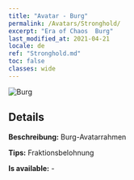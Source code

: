 ```yaml
---
title: "Avatar - Burg"
permalink: /Avatars/Stronghold/
excerpt: "Era of Chaos  Burg"
last_modified_at: 2021-04-21
locale: de
ref: "Stronghold.md"
toc: false
classes: wide
---
```

 ![Burg](/images/a/avatarFrame_4.png)

## Details

 **Beschreibung:** Burg-Avatarrahmen 

 **Tips:** Fraktionsbelohnung 

 **Is available:**  - 

